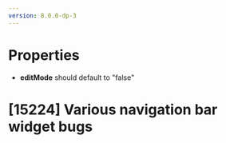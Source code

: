 ```yaml
---
version: 8.0.0-dp-3
---
```

# Properties

* **editMode** should default to "false"

# [15224] Various navigation bar widget bugs

